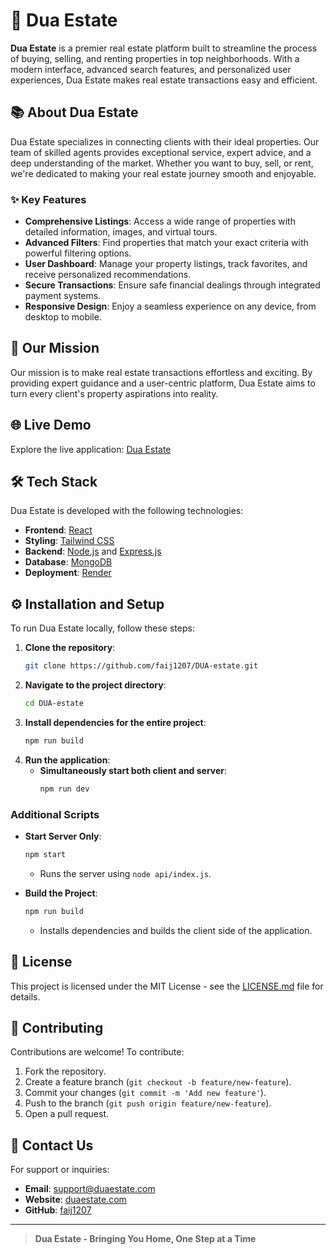 # 🏡 Dua Estate

**Dua Estate** is a premier real estate platform built to streamline the process of buying, selling, and renting properties in top neighborhoods. With a modern interface, advanced search features, and personalized user experiences, Dua Estate makes real estate transactions easy and efficient.


## 📚 About Dua Estate

Dua Estate specializes in connecting clients with their ideal properties. Our team of skilled agents provides exceptional service, expert advice, and a deep understanding of the market. Whether you want to buy, sell, or rent, we're dedicated to making your real estate journey smooth and enjoyable.

### ✨ Key Features

- **Comprehensive Listings**: Access a wide range of properties with detailed information, images, and virtual tours.
- **Advanced Filters**: Find properties that match your exact criteria with powerful filtering options.
- **User Dashboard**: Manage your property listings, track favorites, and receive personalized recommendations.
- **Secure Transactions**: Ensure safe financial dealings through integrated payment systems.
- **Responsive Design**: Enjoy a seamless experience on any device, from desktop to mobile.

## 🎯 Our Mission

Our mission is to make real estate transactions effortless and exciting. By providing expert guidance and a user-centric platform, Dua Estate aims to turn every client's property aspirations into reality.

## 🌐 Live Demo

Explore the live application: [Dua Estate](https://dua-estate.onrender.com)

## 🛠️ Tech Stack

Dua Estate is developed with the following technologies:

- **Frontend**: [React](https://reactjs.org/)
- **Styling**: [Tailwind CSS](https://tailwindcss.com/)
- **Backend**: [Node.js](https://nodejs.org/) and [Express.js](https://expressjs.com/)
- **Database**: [MongoDB](https://www.mongodb.com/)
- **Deployment**: [Render](https://render.com/)

## ⚙️ Installation and Setup

To run Dua Estate locally, follow these steps:

1. **Clone the repository**:
    ```bash
    git clone https://github.com/faij1207/DUA-estate.git
    ```
2. **Navigate to the project directory**:
    ```bash
    cd DUA-estate
    ```
3. **Install dependencies for the entire project**:
    ```bash
    npm run build
    ```
4. **Run the application**:
    - **Simultaneously start both client and server**:
        ```bash
        npm run dev
        ```

### Additional Scripts

- **Start Server Only**: 
    ```bash
    npm start
    ```
    - Runs the server using `node api/index.js`.
  
- **Build the Project**:
    ```bash
    npm run build
    ```
    - Installs dependencies and builds the client side of the application.

## 📄 License

This project is licensed under the MIT License - see the [LICENSE.md](LICENSE) file for details.

## 🤝 Contributing

Contributions are welcome! To contribute:

1. Fork the repository.
2. Create a feature branch (`git checkout -b feature/new-feature`).
3. Commit your changes (`git commit -m 'Add new feature'`).
4. Push to the branch (`git push origin feature/new-feature`).
5. Open a pull request.

## 📧 Contact Us

For support or inquiries:

- **Email**: [support@duaestate.com](mailto:support@duaestate.com)
- **Website**: [duaestate.com](https://duaestate.com)
- **GitHub**: [faij1207](https://github.com/faij1207)

---

> **Dua Estate - Bringing You Home, One Step at a Time**

